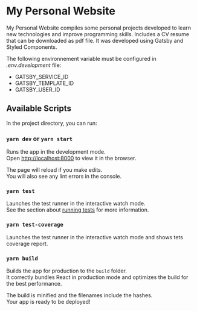 # My Personal Website

My Personal Website compiles some personal projects developed to learn new technologies and improve programming skills. Includes a CV resume that can be downloaded as pdf file. It was developed using Gatsby and Styled Components.

The following environnement variable must be configured in _.env.development_ file:

- GATSBY_SERVICE_ID
- GATSBY_TEMPLATE_ID
- GATSBY_USER_ID

## Available Scripts

In the project directory, you can run:

### `yarn dev` or `yarn start`

Runs the app in the development mode.\
Open [http://localhost:8000](http://localhost:8000) to view it in the browser.

The page will reload if you make edits.\
You will also see any lint errors in the console.

### `yarn test`

Launches the test runner in the interactive watch mode.\
See the section about [running tests](https://facebook.github.io/create-react-app/docs/running-tests) for more information.

### `yarn test-coverage`

Launches the test runner in the interactive watch mode and shows tets coverage report.

### `yarn build`

Builds the app for production to the `build` folder.\
It correctly bundles React in production mode and optimizes the build for the best performance.

The build is minified and the filenames include the hashes.\
Your app is ready to be deployed!

